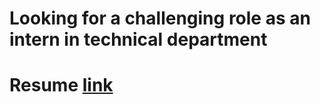 # Looking for a challenging role as an intern in technical department
# Resume [link](https://shivam043.github.io/internresume.pdf)
